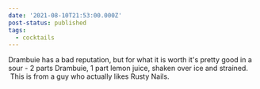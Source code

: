 ```yaml
---
date: '2021-08-10T21:53:00.000Z'
post-status: published
tags:
  - cocktails
---
```


Drambuie has a bad reputation, but for what it is worth it's pretty good in a sour - 2 parts Drambuie, 1 part lemon juice, shaken over ice and strained. &nbsp;This is from a guy who actually likes Rusty Nails.
